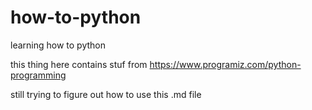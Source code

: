 # how-to-python

learning how to python

this thing here contains stuf from https://www.programiz.com/python-programming

still trying to figure out how to use this .md file